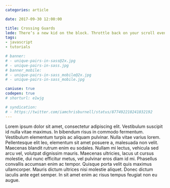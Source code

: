 ```yaml
---
categories: article

date: 2017-09-30 12:00:00

title: Crossing Guards
lede: There’s a new kid on the block. Throttle back on your scroll events and watch out for the IntersectionObserver!
tags:
- javascript
- tutorials

# banner:
# - unique-pairs-in-sass@2x.jpg
# - unique-pairs-in-sass.jpg
# banner_mobile:
# - unique-pairs-in-sass_mobile@2x.jpg
# - unique-pairs-in-sass_mobile.jpg

caniuse: true
codepen: true
# shorturl: e1wjg

# syndication:
# - https://twitter.com/iamchrisburnell/status/877492210241032192
---
```



Lorem ipsum dolor sit amet, consectetur adipiscing elit. Vestibulum suscipit id nulla vitae maximus. In bibendum risus in commodo fermentum. Vestibulum elementum turpis ac aliquam pulvinar. Nulla vitae varius lorem. Pellentesque elit leo, elementum sit amet posuere a, malesuada non velit. Maecenas blandit rutrum enim eu sodales. Nullam mi lectus, vehicula sed arcu vel, volutpat dignissim mauris. Maecenas ultricies, lacus ut cursus molestie, dui nunc efficitur metus, vel pulvinar eros diam id mi. Phasellus convallis accumsan enim ac tempor. Quisque porta velit quis maximus ullamcorper. Mauris dictum ultrices nisi molestie aliquet. Donec dictum iaculis ante eget semper. In sit amet enim ac risus tempus feugiat non eu augue.
